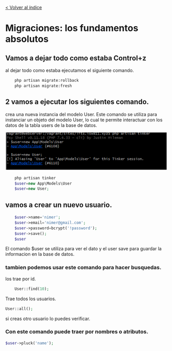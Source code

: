 [< Volver al índice](/docs/README.md)
# Migraciones: los fundamentos absolutos

## Vamos a dejar todo como estaba Control+z
al dejar todo como estaba ejecutamos el siguiente comando.
```cmd
    php artisan migrate:rollback
    php artisan migrate:fresh
```
##  2  vamos a ejecutar los siguientes comando.
crea una nueva instancia del modelo User. Este comando se utiliza para instanciar un objeto del modelo User, lo cual te permite interactuar con los datos de la tabla users de la base de datos.

![img](img/Taller%2019/1.png)
```php
    php artisan tinker
    $user=new App\Models\User
    $user=new User;
```
## vamos a crear un nuevo usuario.
```php
    $user->name='nimer';
    $user->email='nimer@gmail.com';
    $user->password=bcrypt('!password');
    $user->save();
    $user
```
El comando $user se utiliza para ver el dato y el user save para guardar la informacion en la base de datos.

### tambien podemos usar este comando para hacer busquedas.
los trae por id.
```php
    User::find(10);
```
Trae todos los usuarios.
```php
User::all();
```
si creas otro usuario lo puedes verificar.

### Con este comando puede traer por nombres o atributos.
```php
$user->pluck('name');
```